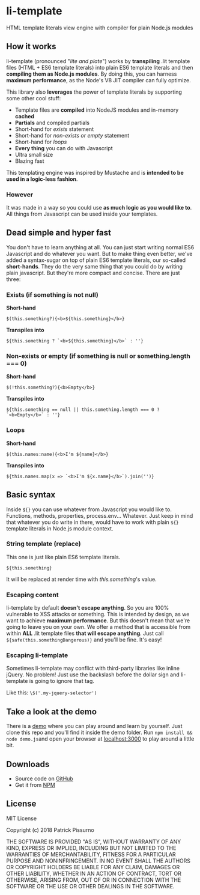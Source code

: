 # li-template
HTML template literals view engine with compiler for plain Node.js modules

## How it works
li-template (pronounced "_lite and plate_") works by **transpiling** .lit template files (HTML + ES6 template literals) into plain ES6 template literals and then **compiling them as Node.js modules**. By doing this, you can harness **maximum performance**, as the Node's V8 JIT compiler can fully optimize.

This library also **leverages** the power of template literals by supporting some other cool stuff:
- Template files are **compiled** into NodeJS modules and in-memory **cached**
- **Partials** and compiled partials
- Short-hand for _exists_ statement
- Short-hand for _non-exists or empty_ statement
- Short-hand for _loops_
- **Every thing** you can do with Javascript
- Ultra small size
- Blazing fast

This templating engine was inspired by Mustache and is **intended to be used in a logic-less fashion**.

### However

It was made in a way so you could use **as much logic as you would like to**. All things from Javascript can be used inside your templates.

## Dead simple and hyper fast
You don't have to learn anything at all. You can just start writing normal ES6 Javascript and do whatever you want. But to make thing even better, we've added a syntax-sugar on top of plain ES6 template literals, our so-called **short-hands**. They do the very same thing that you could do by writing plain javascript. But they're more compact and concise. There are just three:

### Exists (if something is not null)
**Short-hand**

```$(this.something?){<b>${this.something}</b>}```

**Transpiles into**

```${this.something ? `<b>${this.something}</b>` : ''}```


### Non-exists or empty (if something is null or something.length === 0)
**Short-hand**

```$(!this.something?){<b>Empty</b>}```

**Transpiles into**

```${this.something == null || this.something.length === 0 ? `<b>Empty</b>` : ''}```


### Loops
**Short-hand**

```$(this.names:name){<b>I'm ${name}</b>}```

**Transpiles into**

```${this.names.map(x => `<b>I'm ${x.name}</b>`).join('')}```


## Basic syntax
Inside ```${}``` you can use whatever from Javascript you would like to. Functions, methods, properties, process.env... Whatever. Just keep in mind that whatever you do write in there, would have to work with plain ````${}```` template literals in Node.js module context.

### String template (replace)
This one is just like plain ES6 template literals.

```${this.something}```

It will be replaced at render time with _this.something_'s value.

### Escaping content
li-template by default **doesn't escape anything**. So you are 100% vulnerable to XSS attacks or something. This is intended by design, as we want to achieve **maximum performance**. But this doesn't mean that we're going to leave you on your own. We offer a method that is accessible from within **ALL** .lit template files **that will escape anything**. Just call ```${safe(this.somethingDangerous)}``` and you'll be fine. It's easy!

### Escaping li-template
Sometimes li-template may conflict with third-party libraries like inline jQuery. No problem! Just use the backslash before the dollar sign and li-template is going to ignore that tag.

Like this: ```\$('.my-jquery-selector')```

## Take a look at the demo
There is a [demo](https://github.com/patrickpissurno/li-template/tree/master/demo) where you can play around and learn by yourself. Just clone this repo and you'll find it inside the demo folder. Run ```npm install && node demo.js```and open your browser at [localhost:3000](http://localhost:3000) to play around a little bit.

## Downloads
- Source code on [GitHub](https://github.com/patrickpissurno/li-template)
- Get it from [NPM](https://www.npmjs.com/package/li-template)

## License
MIT License

Copyright (c) 2018 Patrick Pissurno

THE SOFTWARE IS PROVIDED "AS IS", WITHOUT WARRANTY OF ANY KIND, EXPRESS OR
IMPLIED, INCLUDING BUT NOT LIMITED TO THE WARRANTIES OF MERCHANTABILITY,
FITNESS FOR A PARTICULAR PURPOSE AND NONINFRINGEMENT. IN NO EVENT SHALL THE
AUTHORS OR COPYRIGHT HOLDERS BE LIABLE FOR ANY CLAIM, DAMAGES OR OTHER
LIABILITY, WHETHER IN AN ACTION OF CONTRACT, TORT OR OTHERWISE, ARISING FROM,
OUT OF OR IN CONNECTION WITH THE SOFTWARE OR THE USE OR OTHER DEALINGS IN THE
SOFTWARE.